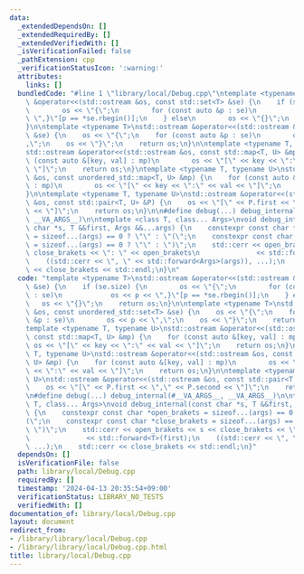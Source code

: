 ```yaml
---
data:
  _extendedDependsOn: []
  _extendedRequiredBy: []
  _extendedVerifiedWith: []
  _isVerificationFailed: false
  _pathExtension: cpp
  _verificationStatusIcon: ':warning:'
  attributes:
    links: []
  bundledCode: "#line 1 \"library/local/Debug.cpp\"\ntemplate <typename T>\nstd::ostream\
    \ &operator<<(std::ostream &os, const std::set<T> &se) {\n    if (se.size) {\n\
    \        os << \"{\";\n        for (const auto &p : se)\n            os << p <<\
    \ \",}\"[p == *se.rbegin()];\n    } else\n        os << \"{}\";\n    return os;\n\
    }\n\ntemplate <typename T>\nstd::ostream &operator<<(std::ostream &os, const unordered_std::set<T>\
    \ &se) {\n    os << \"{\";\n    for (const auto &p : se)\n        os << p << \"\
    ,\";\n    os << \"}\";\n    return os;\n}\n\ntemplate <typename T, typename U>\n\
    std::ostream &operator<<(std::ostream &os, const std::map<T, U> &mp) {\n    for\
    \ (const auto &[key, val] : mp)\n        os << \"[\" << key << \":\" << val <<\
    \ \"]\";\n    return os;\n}\ntemplate <typename T, typename U>\nstd::ostream &operator<<(std::ostream\
    \ &os, const unordered_std::map<T, U> &mp) {\n    for (const auto &[key, val]\
    \ : mp)\n        os << \"[\" << key << \":\" << val << \"]\";\n    return os;\n\
    }\n\ntemplate <typename T, typename U>\nstd::ostream &operator<<(std::ostream\
    \ &os, const std::pair<T, U> &P) {\n    os << \"[\" << P.first << \",\" << P.second\
    \ << \"]\";\n    return os;\n}\n\n#define debug(...) debug_internal(#__VA_ARGS__,\
    \ __VA_ARGS__)\n\ntemplate <class T, class... Args>\nvoid debug_internal(const\
    \ char *s, T &&first, Args &&...args) {\n    constexpr const char *open_brakets\
    \ = sizeof...(args) == 0 ? \"\" : \"(\";\n    constexpr const char *close_brakets\
    \ = sizeof...(args) == 0 ? \"\" : \")\";\n    std::cerr << open_brakets << s <<\
    \ close_brakets << \": \" << open_brakets\n              << std::forward<T>(first);\n\
    \    ((std::cerr << \", \" << std::forward<Args>(args)), ...);\n    std::cerr\
    \ << close_brakets << std::endl;\n}\n"
  code: "template <typename T>\nstd::ostream &operator<<(std::ostream &os, const std::set<T>\
    \ &se) {\n    if (se.size) {\n        os << \"{\";\n        for (const auto &p\
    \ : se)\n            os << p << \",}\"[p == *se.rbegin()];\n    } else\n     \
    \   os << \"{}\";\n    return os;\n}\n\ntemplate <typename T>\nstd::ostream &operator<<(std::ostream\
    \ &os, const unordered_std::set<T> &se) {\n    os << \"{\";\n    for (const auto\
    \ &p : se)\n        os << p << \",\";\n    os << \"}\";\n    return os;\n}\n\n\
    template <typename T, typename U>\nstd::ostream &operator<<(std::ostream &os,\
    \ const std::map<T, U> &mp) {\n    for (const auto &[key, val] : mp)\n       \
    \ os << \"[\" << key << \":\" << val << \"]\";\n    return os;\n}\ntemplate <typename\
    \ T, typename U>\nstd::ostream &operator<<(std::ostream &os, const unordered_std::map<T,\
    \ U> &mp) {\n    for (const auto &[key, val] : mp)\n        os << \"[\" << key\
    \ << \":\" << val << \"]\";\n    return os;\n}\n\ntemplate <typename T, typename\
    \ U>\nstd::ostream &operator<<(std::ostream &os, const std::pair<T, U> &P) {\n\
    \    os << \"[\" << P.first << \",\" << P.second << \"]\";\n    return os;\n}\n\
    \n#define debug(...) debug_internal(#__VA_ARGS__, __VA_ARGS__)\n\ntemplate <class\
    \ T, class... Args>\nvoid debug_internal(const char *s, T &&first, Args &&...args)\
    \ {\n    constexpr const char *open_brakets = sizeof...(args) == 0 ? \"\" : \"\
    (\";\n    constexpr const char *close_brakets = sizeof...(args) == 0 ? \"\" :\
    \ \")\";\n    std::cerr << open_brakets << s << close_brakets << \": \" << open_brakets\n\
    \              << std::forward<T>(first);\n    ((std::cerr << \", \" << std::forward<Args>(args)),\
    \ ...);\n    std::cerr << close_brakets << std::endl;\n}"
  dependsOn: []
  isVerificationFile: false
  path: library/local/Debug.cpp
  requiredBy: []
  timestamp: '2024-04-13 20:35:54+09:00'
  verificationStatus: LIBRARY_NO_TESTS
  verifiedWith: []
documentation_of: library/local/Debug.cpp
layout: document
redirect_from:
- /library/library/local/Debug.cpp
- /library/library/local/Debug.cpp.html
title: library/local/Debug.cpp
---
```

